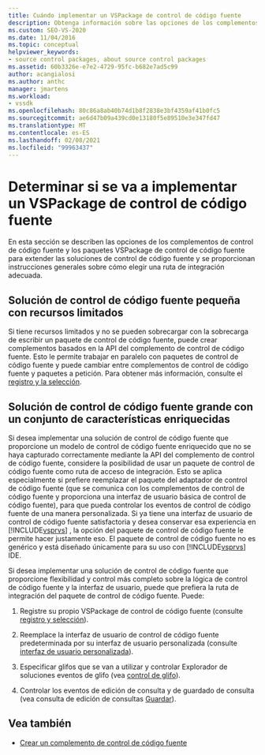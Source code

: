 ```yaml
---
title: Cuándo implementar un VSPackage de control de código fuente
description: Obtenga información sobre las opciones de los complementos de control de código fuente y los paquetes VSPackage de control de código fuente que están disponibles para extender las soluciones de control de código fuente de Visual Studio.
ms.custom: SEO-VS-2020
ms.date: 11/04/2016
ms.topic: conceptual
helpviewer_keywords:
- source control packages, about source control packages
ms.assetid: 60b3326e-e7e2-4729-95fc-b682e7ad5c99
author: acangialosi
ms.author: anthc
manager: jmartens
ms.workload:
- vssdk
ms.openlocfilehash: 80c86a8ab40b74d1b8f2838e3bf4359af41b0fc5
ms.sourcegitcommit: ae6d47b09a439cd0e13180f5e89510e3e347fd47
ms.translationtype: MT
ms.contentlocale: es-ES
ms.lasthandoff: 02/08/2021
ms.locfileid: "99963437"
---
```

# <a name="determine-whether-to-implement-a-source-control-vspackage"></a>Determinar si se va a implementar un VSPackage de control de código fuente

En esta sección se describen las opciones de los complementos de control de código fuente y los paquetes VSPackage de control de código fuente para extender las soluciones de control de código fuente y se proporcionan instrucciones generales sobre cómo elegir una ruta de integración adecuada.

## <a name="small-source-control-solution-with-limited-resources"></a>Solución de control de código fuente pequeña con recursos limitados

 Si tiene recursos limitados y no se pueden sobrecargar con la sobrecarga de escribir un paquete de control de código fuente, puede crear complementos basados en la API del complemento de control de código fuente. Esto le permite trabajar en paralelo con paquetes de control de código fuente y puede cambiar entre complementos de control de código fuente y paquetes a petición. Para obtener más información, consulte el [registro y la selección](../../extensibility/internals/registration-and-selection-source-control-vspackage.md).

## <a name="large-source-control-solution-with-a-rich-feature-set"></a>Solución de control de código fuente grande con un conjunto de características enriquecidas

 Si desea implementar una solución de control de código fuente que proporcione un modelo de control de código fuente enriquecido que no se haya capturado correctamente mediante la API del complemento de control de código fuente, considere la posibilidad de usar un paquete de control de código fuente como ruta de acceso de integración. Esto se aplica especialmente si prefiere reemplazar el paquete del adaptador de control de código fuente (que se comunica con los complementos de control de código fuente y proporciona una interfaz de usuario básica de control de código fuente), para que pueda controlar los eventos de control de código fuente de una manera personalizada. Si ya tiene una interfaz de usuario de control de código fuente satisfactoria y desea conservar esa experiencia en [!INCLUDE[vsprvs](../../code-quality/includes/vsprvs_md.md)] , la opción del paquete de control de código fuente le permite hacer justamente eso. El paquete de control de código fuente no es genérico y está diseñado únicamente para su uso con [!INCLUDE[vsprvs](../../code-quality/includes/vsprvs_md.md)] IDE.

 Si desea implementar una solución de control de código fuente que proporcione flexibilidad y control más completo sobre la lógica de control de código fuente y la interfaz de usuario, puede que prefiera la ruta de integración del paquete de control de código fuente. Puede:

1. Registre su propio VSPackage de control de código fuente (consulte [registro y selección](../../extensibility/internals/registration-and-selection-source-control-vspackage.md)).

2. Reemplace la interfaz de usuario de control de código fuente predeterminada por su interfaz de usuario personalizada (consulte [interfaz de usuario personalizada](../../extensibility/internals/custom-user-interface-source-control-vspackage.md)).

3. Especificar glifos que se van a utilizar y controlar Explorador de soluciones eventos de glifo (vea [control de glifo](../../extensibility/internals/glyph-control-source-control-vspackage.md)).

4. Controlar los eventos de edición de consulta y de guardado de consulta (vea consulta de edición de consultas [Guardar](../../extensibility/internals/query-edit-query-save-source-control-vspackage.md)).

## <a name="see-also"></a>Vea también

- [Crear un complemento de control de código fuente](../../extensibility/internals/creating-a-source-control-plug-in.md)
